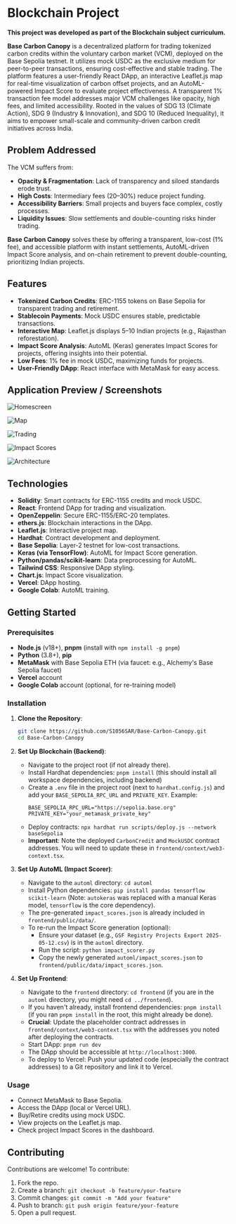 # Blockchain Project

**This project was developed as part of the Blockchain subject curriculum.**

**Base Carbon Canopy** is a decentralized platform for trading tokenized carbon credits within the voluntary carbon market (VCM), deployed on the Base Sepolia testnet. It utilizes mock USDC as the exclusive medium for peer-to-peer transactions, ensuring cost-effective and stable trading. The platform features a user-friendly React DApp, an interactive Leaflet.js map for real-time visualization of carbon offset projects, and an AutoML-powered Impact Score to evaluate project effectiveness. A transparent 1% transaction fee model addresses major VCM challenges like opacity, high fees, and limited accessibility. Rooted in the values of SDG 13 (Climate Action), SDG 9 (Industry & Innovation), and SDG 10 (Reduced Inequality), it aims to empower small-scale and community-driven carbon credit initiatives across India.

## Problem Addressed
The VCM suffers from:
- **Opacity & Fragmentation**: Lack of transparency and siloed standards erode trust.
- **High Costs**: Intermediary fees (20–30%) reduce project funding.
- **Accessibility Barriers**: Small projects and buyers face complex, costly processes.
- **Liquidity Issues**: Slow settlements and double-counting risks hinder trading.

**Base Carbon Canopy** solves these by offering a transparent, low-cost (1% fee), and accessible platform with instant settlements, AutoML-driven Impact Score analysis, and on-chain retirement to prevent double-counting, prioritizing Indian projects.

## Features
- **Tokenized Carbon Credits**: ERC-1155 tokens on Base Sepolia for transparent trading and retirement.
- **Stablecoin Payments**: Mock USDC ensures stable, predictable transactions.
- **Interactive Map**: Leaflet.js displays 5–10 Indian projects (e.g., Rajasthan reforestation).
- **Impact Score Analysis**: AutoML (Keras) generates Impact Scores for projects, offering insights into their potential.
- **Low Fees**: 1% fee in mock USDC, maximizing funds for projects.
- **User-Friendly DApp**: React interface with MetaMask for easy access.

## Application Preview / Screenshots

![Homescreen](public/basecarboncanopyhome.png)

![Map](public/bcc3.png)

![Trading](public/bcctrade.png)

![Impact Scores](public/bcc4.png)

![Architecture](public/bccarch.png)

## Technologies
- **Solidity**: Smart contracts for ERC-1155 credits and mock USDC.
- **React**: Frontend DApp for trading and visualization.
- **OpenZeppelin**: Secure ERC-1155/ERC-20 templates.
- **ethers.js**: Blockchain interactions in the DApp.
- **Leaflet.js**: Interactive project map.
- **Hardhat**: Contract development and deployment.
- **Base Sepolia**: Layer-2 testnet for low-cost transactions.
- **Keras (via TensorFlow)**: AutoML for Impact Score generation.
- **Python/pandas/scikit-learn**: Data preprocessing for AutoML.
- **Tailwind CSS**: Responsive DApp styling.
- **Chart.js**: Impact Score visualization.
- **Vercel**: DApp hosting.
- **Google Colab**: AutoML training.

## Getting Started

### Prerequisites
- **Node.js** (v18+), **pnpm** (install with `npm install -g pnpm`)
- **Python** (3.8+), **pip**
- **MetaMask** with Base Sepolia ETH (via faucet: e.g., Alchemy's Base Sepolia faucet)
- **Vercel** account
- **Google Colab** account (optional, for re-training model)

### Installation
1. **Clone the Repository**:
   ```bash
   git clone https://github.com/S1056SAR/Base-Carbon-Canopy.git
   cd Base-Carbon-Canopy
   ```

2. **Set Up Blockchain (Backend)**:
   - Navigate to the project root (if not already there).
   - Install Hardhat dependencies: `pnpm install` (this should install all workspace dependencies, including backend)
   - Create a `.env` file in the project root (next to `hardhat.config.js`) and add your `BASE_SEPOLIA_RPC_URL` and `PRIVATE_KEY`. Example:
     ```
     BASE_SEPOLIA_RPC_URL="https://sepolia.base.org"
     PRIVATE_KEY="your_metamask_private_key"
     ```
   - Deploy contracts: `npx hardhat run scripts/deploy.js --network baseSepolia`
   - **Important**: Note the deployed `CarbonCredit` and `MockUSDC` contract addresses. You will need to update these in `frontend/context/web3-context.tsx`.

3. **Set Up AutoML (Impact Scorer)**:
   - Navigate to the `automl` directory: `cd automl`
   - Install Python dependencies: `pip install pandas tensorflow scikit-learn` (Note: `autokeras` was replaced with a manual Keras model, `tensorflow` is the core dependency).
   - The pre-generated `impact_scores.json` is already included in `frontend/public/data/`.
   - To re-run the Impact Score generation (optional):
     - Ensure your dataset (e.g., `GSF Registry Projects Export 2025-05-12.csv`) is in the `automl` directory.
     - Run the script: `python impact_scorer.py`
     - Copy the newly generated `automl/impact_scores.json` to `frontend/public/data/impact_scores.json`.

4. **Set Up Frontend**:
   - Navigate to the `frontend` directory: `cd frontend` (if you are in the `automl` directory, you might need `cd ../frontend`).
   - If you haven't already, install frontend dependencies: `pnpm install` (if you ran `pnpm install` in the root, this might already be done).
   - **Crucial**: Update the placeholder contract addresses in `frontend/context/web3-context.tsx` with the addresses you noted after deploying the contracts.
   - Start DApp: `pnpm run dev`
   - The DApp should be accessible at `http://localhost:3000`.
   - To deploy to Vercel: Push your updated code (especially the contract addresses) to a Git repository and link it to Vercel.

### Usage
- Connect MetaMask to Base Sepolia.
- Access the DApp (local or Vercel URL).
- Buy/Retire credits using mock USDC.
- View projects on the Leaflet.js map.
- Check project Impact Scores in the dashboard.

## Contributing
Contributions are welcome! To contribute:
1. Fork the repo.
2. Create a branch: `git checkout -b feature/your-feature`
3. Commit changes: `git commit -m "Add your feature"`
4. Push to branch: `git push origin feature/your-feature`
5. Open a pull request.


